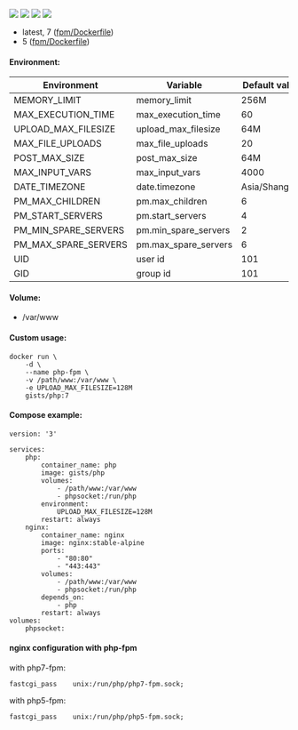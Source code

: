 ![](https://images.microbadger.com/badges/version/gists/php.svg) ![](https://images.microbadger.com/badges/image/gists/php.svg) ![](https://img.shields.io/docker/stars/gists/php.svg) ![](https://img.shields.io/docker/pulls/gists/php.svg)

- latest, 7 ([fpm/Dockerfile](https://github.com/vgist/dockerfiles/blob/master/php/fpm/Dockerfile))
- 5 ([fpm/Dockerfile](https://github.com/vgist/dockerfiles/blob/php5/php/fpm/Dockerfile))

#### Environment:

| Environment          | Variable             | Default value |
|----------------------|----------------------|---------------|
| MEMORY_LIMIT         | memory_limit         | 256M          |
| MAX_EXECUTION_TIME   | max_execution_time   | 60            |
| UPLOAD_MAX_FILESIZE  | upload_max_filesize  | 64M           |
| MAX_FILE_UPLOADS     | max_file_uploads     | 20            |
| POST_MAX_SIZE        | post_max_size        | 64M           |
| MAX_INPUT_VARS       | max_input_vars       | 4000          |
| DATE_TIMEZONE        | date.timezone        | Asia/Shanghai |
| PM_MAX_CHILDREN      | pm.max_children      | 6             |
| PM_START_SERVERS     | pm.start_servers     | 4             |
| PM_MIN_SPARE_SERVERS | pm.min_spare_servers | 2             |
| PM_MAX_SPARE_SERVERS | pm.max_spare_servers | 6             |
| UID                  | user id              | 101           |
| GID                  | group id             | 101           |

#### Volume:

- /var/www

#### Custom usage:

    docker run \
        -d \
        --name php-fpm \
        -v /path/www:/var/www \
        -e UPLOAD_MAX_FILESIZE=128M
        gists/php:7

#### Compose example:

```
version: '3'

services:
    php:
        container_name: php
        image: gists/php
        volumes:
            - /path/www:/var/www
            - phpsocket:/run/php
        environment:
            UPLOAD_MAX_FILESIZE=128M
        restart: always
    nginx:
        container_name: nginx
        image: nginx:stable-alpine
        ports:
            - "80:80"
            - "443:443"
        volumes:
            - /path/www:/var/www
            - phpsocket:/run/php
        depends_on:
            - php
        restart: always
volumes:
    phpsocket:
```

#### nginx configuration with php-fpm

with php7-fpm:

    fastcgi_pass    unix:/run/php/php7-fpm.sock;

with php5-fpm:

    fastcgi_pass    unix:/run/php/php5-fpm.sock;

